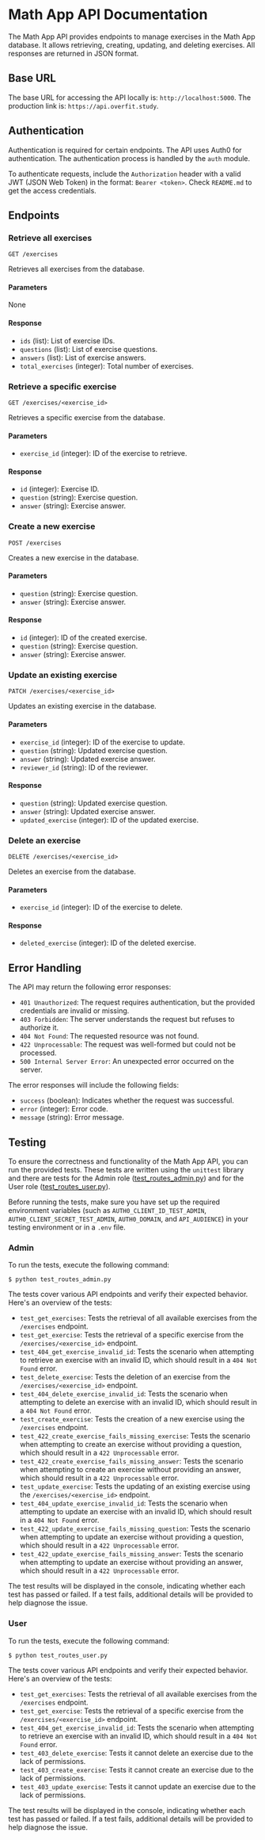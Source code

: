 # Math App API Documentation

The Math App API provides endpoints to manage exercises in the Math App database. It allows retrieving, creating, updating, and deleting exercises. All responses are returned in JSON format.

## Base URL

The base URL for accessing the API locally is: `http://localhost:5000`. The production link is: `https://api.overfit.study`.

## Authentication

Authentication is required for certain endpoints. The API uses Auth0 for authentication. The authentication process is handled by the `auth` module.

To authenticate requests, include the `Authorization` header with a valid JWT (JSON Web Token) in the format: `Bearer <token>`. Check `README.md` to get the access credentials.

## Endpoints

### Retrieve all exercises

```
GET /exercises
```

Retrieves all exercises from the database.

#### Parameters

None

#### Response

- `ids` (list): List of exercise IDs.
- `questions` (list): List of exercise questions.
- `answers` (list): List of exercise answers.
- `total_exercises` (integer): Total number of exercises.

### Retrieve a specific exercise

```
GET /exercises/<exercise_id>
```

Retrieves a specific exercise from the database.

#### Parameters

- `exercise_id` (integer): ID of the exercise to retrieve.

#### Response

- `id` (integer): Exercise ID.
- `question` (string): Exercise question.
- `answer` (string): Exercise answer.

### Create a new exercise

```
POST /exercises
```

Creates a new exercise in the database.

#### Parameters

- `question` (string): Exercise question.
- `answer` (string): Exercise answer.

#### Response

- `id` (integer): ID of the created exercise.
- `question` (string): Exercise question.
- `answer` (string): Exercise answer.

### Update an existing exercise

```
PATCH /exercises/<exercise_id>
```

Updates an existing exercise in the database.

#### Parameters

- `exercise_id` (integer): ID of the exercise to update.
- `question` (string): Updated exercise question.
- `answer` (string): Updated exercise answer.
- `reviewer_id` (string): ID of the reviewer.

#### Response

- `question` (string): Updated exercise question.
- `answer` (string): Updated exercise answer.
- `updated_exercise` (integer): ID of the updated exercise.

### Delete an exercise

```
DELETE /exercises/<exercise_id>
```

Deletes an exercise from the database.

#### Parameters

- `exercise_id` (integer): ID of the exercise to delete.

#### Response

- `deleted_exercise` (integer): ID of the deleted exercise.

## Error Handling

The API may return the following error responses:

- `401 Unauthorized`: The request requires authentication, but the provided credentials are invalid or missing.
- `403 Forbidden`: The server understands the request but refuses to authorize it.
- `404 Not Found`: The requested resource was not found.
- `422 Unprocessable`: The request was well-formed but could not be processed.
- `500 Internal Server Error`: An unexpected error occurred on the server.

The error responses will include the following fields:

- `success` (boolean): Indicates whether the request was successful.
- `error` (integer): Error code.
- `message` (string): Error message.

## Testing

To ensure the correctness and functionality of the Math App API, you can run the provided tests. These tests are written using the `unittest` library and there are tests for the Admin role ([test_routes_admin.py](./test_routes_admin.py)) and for the User role ([test_routes_user.py](./test_routes_user.py)).

Before running the tests, make sure you have set up the required environment variables (such as `AUTH0_CLIENT_ID_TEST_ADMIN`, `AUTH0_CLIENT_SECRET_TEST_ADMIN`, `AUTH0_DOMAIN`, and `API_AUDIENCE`) in your testing environment or in a `.env` file.

### Admin

To run the tests, execute the following command:

```
$ python test_routes_admin.py
```

The tests cover various API endpoints and verify their expected behavior. Here's an overview of the tests:

- `test_get_exercises`: Tests the retrieval of all available exercises from the `/exercises` endpoint.
- `test_get_exercise`: Tests the retrieval of a specific exercise from the `/exercises/<exercise_id>` endpoint.
- `test_404_get_exercise_invalid_id`: Tests the scenario when attempting to retrieve an exercise with an invalid ID, which should result in a `404 Not Found` error.
- `test_delete_exercise`: Tests the deletion of an exercise from the `/exercises/<exercise_id>` endpoint.
- `test_404_delete_exercise_invalid_id`: Tests the scenario when attempting to delete an exercise with an invalid ID, which should result in a `404 Not Found` error.
- `test_create_exercise`: Tests the creation of a new exercise using the `/exercises` endpoint.
- `test_422_create_exercise_fails_missing_exercise`: Tests the scenario when attempting to create an exercise without providing a question, which should result in a `422 Unprocessable` error.
- `test_422_create_exercise_fails_missing_answer`: Tests the scenario when attempting to create an exercise without providing an answer, which should result in a `422 Unprocessable` error.
- `test_update_exercise`: Tests the updating of an existing exercise using the `/exercises/<exercise_id>` endpoint.
- `test_404_update_exercise_invalid_id`: Tests the scenario when attempting to update an exercise with an invalid ID, which should result in a `404 Not Found` error.
- `test_422_update_exercise_fails_missing_question`: Tests the scenario when attempting to update an exercise without providing a question, which should result in a `422 Unprocessable` error.
- `test_422_update_exercise_fails_missing_answer`: Tests the scenario when attempting to update an exercise without providing an answer, which should result in a `422 Unprocessable` error.

The test results will be displayed in the console, indicating whether each test has passed or failed. If a test fails, additional details will be provided to help diagnose the issue.

### User

To run the tests, execute the following command:

```
$ python test_routes_user.py
```

The tests cover various API endpoints and verify their expected behavior. Here's an overview of the tests:

- `test_get_exercises`: Tests the retrieval of all available exercises from the `/exercises` endpoint.
- `test_get_exercise`: Tests the retrieval of a specific exercise from the `/exercises/<exercise_id>` endpoint.
- `test_404_get_exercise_invalid_id`: Tests the scenario when attempting to retrieve an exercise with an invalid ID, which should result in a `404 Not Found` error.
- `test_403_delete_exercise`: Tests it cannot delete an exercise due to the lack of permissions.
- `test_403_create_exercise`: Tests it cannot create an exercise due to the lack of permissions.
- `test_403_update_exercise`: Tests it cannot update an exercise due to the lack of permissions.

The test results will be displayed in the console, indicating whether each test has passed or failed. If a test fails, additional details will be provided to help diagnose the issue.